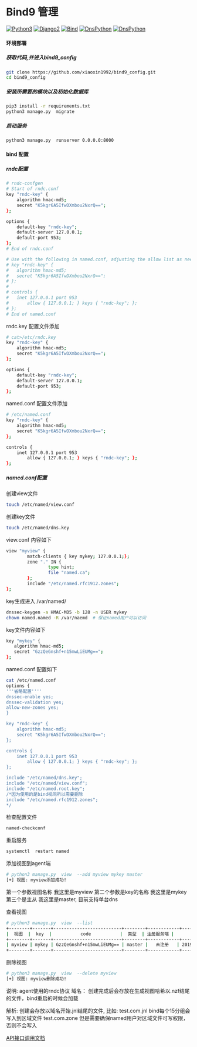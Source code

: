 # Bind9 管理
[![Python3](https://img.shields.io/badge/Python-3.6.9-blue.svg?style=popout&)](https://www.python.org/)
[![Django2](https://img.shields.io/badge/Django-2.1.11-brightgreen.svg?style=popout)](https://www.djangoproject.com/)
[![Bind](https://img.shields.io/badge/Bind-9.9.4-orange.svg?style=popout)](http://www.isc.org/)
[![DnsPython](https://img.shields.io/badge/DnsPython-1.16.0-9cf.svg?style=popout)](http://www.dnspython.org/)
[![DnsPython](https://img.shields.io/badge/DjangoRestFramework-3.10.3-yellow.svg?style=popout)](https://www.django-rest-framework.org/)


#### 环境部署
##### 获取代码,并进入bind9_config
```bash
git clone https://github.com/xiaoxin1992/bind9_config.git
cd bind9_config
```

##### 安装所需要的模块以及初始化数据库
```bash
pip3 install -r requirements.txt
python3 manage.py  migrate
```

##### 启动服务
```bash
python3 manage.py  runserver 0.0.0.0:8000
```


#### bind 配置

##### rndc配置
```bash
# rndc-confgen
# Start of rndc.conf
key "rndc-key" {
	algorithm hmac-md5;
	secret "K5kgr6A5IfwDXmbou2NxrQ==";
};

options {
	default-key "rndc-key";
	default-server 127.0.0.1;
	default-port 953;
};
# End of rndc.conf

# Use with the following in named.conf, adjusting the allow list as needed:
# key "rndc-key" {
# 	algorithm hmac-md5;
# 	secret "K5kgr6A5IfwDXmbou2NxrQ==";
# };
#
# controls {
# 	inet 127.0.0.1 port 953
# 		allow { 127.0.0.1; } keys { "rndc-key"; };
# };
# End of named.conf
```
rndc.key 配置文件添加
```bash
# cat>/etc/rndc.key
key "rndc-key" {
	algorithm hmac-md5;
	secret "K5kgr6A5IfwDXmbou2NxrQ==";
};

options {
	default-key "rndc-key";
	default-server 127.0.0.1;
	default-port 953;
};
```

named.conf 配置文件添加
```bash
# /etc/named.conf
key "rndc-key" {
 	algorithm hmac-md5;
 	secret "K5kgr6A5IfwDXmbou2NxrQ==";
};

controls {
 	inet 127.0.0.1 port 953
 		allow { 127.0.0.1; } keys { "rndc-key"; };
};
```

##### named.conf配置

创建view文件
```bash
touch /etc/named/view.conf
```
创建key文件
```bash
touch /etc/named/dns.key
```
view.conf 内容如下 
```bash
view "myview" {
        match-clients { key mykey; 127.0.0.1;};
        zone "." IN {
                type hint;
                file "named.ca";
        };
        include "/etc/named.rfc1912.zones";
};
```

key生成进入 /var/named/
```bash
dnssec-keygen -a HMAC-MD5 -b 128 -n USER mykey
chown named.named -R /var/naemd  # 保证named用户可以访问
```

key文件内容如下
```bash
key "mykey" {
   algorithm hmac-md5;
   secret "GzzQeGnshf+n15mwLiEUMg==";
};
```

named.conf 配置如下

```bash
cat /etc/named.conf
options {
'''省略配置''''
dnssec-enable yes;
dnssec-validation yes;
allow-new-zones yes;
}

key "rndc-key" {
	algorithm hmac-md5;
 	secret "K5kgr6A5IfwDXmbou2NxrQ==";
};

controls {
	inet 127.0.0.1 port 953
 		allow { 127.0.0.1; } keys { "rndc-key"; };
};

include "/etc/named/dns.key";
include "/etc/named/view.conf";
include "/etc/named.root.key";
/*因为使用的是bind视同所以需要删除
include "/etc/named.rfc1912.zones";
*/
```
检查配置文件
```bash
named-checkconf
```
重启服务
```bash
systemctl  restart named
```

添加视图到agent端
```bash
# python3 manage.py  view  --add myview mykey master
[+] 视图: myview添加成功!
```
第一个参数视图名称       我这里是myview
第二个参数是key的名称    我这里是mykey
第三个是主从            我这里是master, 目前支持单台dns


查看视图
```bash
# python3 manage.py  view  --list
+--------+-------+--------------------------+--------+------------+---------------------+
|  视图  |  key  |           code           |  类型  | 注册服务端 |       创建日期      |
+--------+-------+--------------------------+--------+------------+---------------------+
| myview | mykey | GzzQeGnshf+n15mwLiEUMg== | master |   未注册   | 2019/07/11 18:05:56 |
+--------+-------+--------------------------+--------+------------+---------------------+
```
删除视图
```bash
# python3 manage.py  view  --delete myview
[+] 视图: myview删除成功!
```


说明:
   agent使用的rndc协议
   域名： 创建完成后会存放在生成视图哈希以.nzf结尾的文件，bind重启的时候会加载
   
   解析: 创建会存放以域名开始.jnl结尾的文件, 比如: test.com.jnl bind每个15分组会写入到区域文件 test.com.zone 但是需要确保named用户对区域文件可写权限，否则不会写入
  
 
 [API接口调用文档](./api.md)
